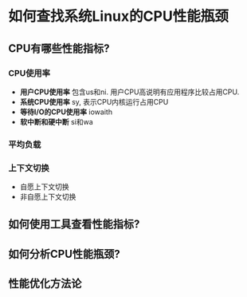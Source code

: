 # 如何查找系统Linux的CPU性能瓶颈

## CPU有哪些性能指标?
### CPU使用率
+ **用户CPU使用率**   包含us和ni.  用户CPU高说明有应用程序比较占用CPU. 
+ **系统CPU使用率**   sy, 表示CPU内核运行占用CPU 
+ **等待I/O的CPU使用率** iowaith 
+ **软中断和硬中断**  si和wa 

### 平均负载


### 上下文切换
+ 自愿上下文切换
+ 非自愿上下文切换

## 如何使用工具查看性能指标? 

## 如何分析CPU性能瓶颈? 

## 性能优化方法论

